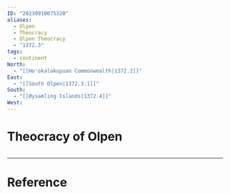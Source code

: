 ```yaml
---
ID: "20230910075320"
aliases:
  - Olpen
  - Theocracy
  - Olpen Theocracy
  - "1372.3"
tags:
  - continent
North:
  - "[[Ho'okalakupuan Commonwealth|1372.2]]"
East:
  - "[[South Olpen|1372.3.1]]"
South:
  - "[[Øysamling Islands|1372.4]]"
West:
---
```

# Theocracy of Olpen

```toc
```

---

# Reference
